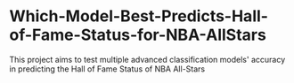 # Which-Model-Best-Predicts-Hall-of-Fame-Status-for-NBA-AllStars
This project aims to test multiple advanced classification models' accuracy in predicting the Hall of Fame Status of NBA All-Stars
